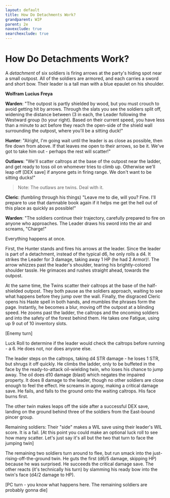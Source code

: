 ```yaml
---
layout: default
title: How Do Detachments Work?
grandparent: WIP
parent: 2e
navexclude: true
searchexclude: true
---
```


# How Do Detachments Work?

A _detachment_ of six soldiers is firing arrows at the party's hiding spot near a small outpost. All of the soldiers are armored, and each carries a sword and short bow. Their leader is a tall man with a blue epaulet on his shoulder. 

**Wolfram**
**Lucius**
**Freya**

**Warden**: "The outpost is partly shielded by wood, but you must crouch to avoid getting hit by arrows. Through the slats you see the soldiers split off, widening the distance between (3 in each, the Leader following the Westward group (to your right).  Based on their current speed, you have less than a minute to act before they reach the open-side of the shield wall surrounding the outpost, where you'll be a sitting duck!"

**Hunter**: "Alright, I'm going wait until the leader is as close as possible, then fire down from above. If that leaves me open to their arrows, so be it. We've got to take him out - perhaps the rest will scatter!"

**Outlaws**: "We'll scatter caltrops at the base of the outpost near the ladder, and get ready to toss oil on whomever tries to climb up. Otherwise we'll leap off [DEX save] if anyone gets in firing range. We don't want to be sitting ducks!"

> Note: The outlaws are twins. Deal with it.

**Cleric**: (fumbling through his things) "Leave me to die, will you? Fine. I'll prepare to use that damnable book again if it helps me get the hell out of this place as quickly as possible!" 

**Warden**: "The soldiers continue their trajectory, carefully prepared to fire on anyone who approaches. The Leader draws his sword into the air and screams, "Charge!"

Everything happens at once.

First, the Hunter stands and fires his arrows at the leader. Since the leader is part of a detachment, instead of the typical d6, he only rolls a d4. It strikes the Leader for 3 damage, taking away 1 HP (he had 2 Armor)!. The arrow whizzes past the leader's shoulder, tearing his brightly-colored shoulder tassle. He grimaces and rushes straight ahead, towards the outpost.

At the same time, the Twins scatter their caltrops at the base of the half-shielded outpost. They both pause as the soldiers approach, waiting to see what happens before they jump over the wall.
Finally, the disgraced Cleric opens his Haste spell in both hands, and mumbles the phrases form the page. Instantly, he becomes a blur, moving off the outpost at a blinding speed. He zooms past the ladder, the caltrops and the oncoming soldiers and into the safety of the forest behind them. He takes one Fatigue, using up 9 out of 10 inventory slots. 

[Enemy turn] 

Luck Roll to determine if the leader would check the caltrops before running - a 6. He does not, nor does anyone else.

The leader steps on the caltrops, taking d4 STR damage - he loses 1 STR, but shrugs it off quickly. He climbs the ladder,  only to be buffeted in the face by the ready-to-attack oil-wielding twin, who loses his chance to jump away. The oil does d10 damage (blast) which negates the impaired property. It does 8 damage to the leader, though no other soldiers are close enough to feel the effect. He screams in agony, making a critical damage save. He fails, and falls to the ground onto the waiting caltrops. His face burns first.

The other twin makes leaps off the side after a successful DEX save, landing on the ground behind three of the soldiers from the East-bound pincer group. 

Remaining soldiers: Their "side" makes a WIL save using their leader's WIL score. It is a fail.
[At this point you could make an optional luck roll to see how many scatter. Let's just say it's all but the two that turn to face the jumping twin] 

The remaining two soldiers turn around to flee, but run smack into the just-rising-off-the-ground twin. He guts the first (d6/5 damage, skipping HP) because he was surprised. He succeeds the critical damage save. The other reacts (it's technically his turn) by slamming his ready bow into the twin's face (d4/2 damage to HP).

[PC turn - you know what happens here. The remaining soldiers are probably gonna die]